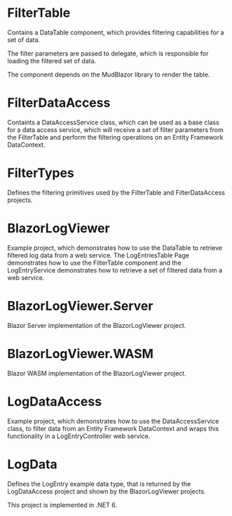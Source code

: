 # FilterTable
Contains a DataTable component, which provides filtering capabilities for a set of data.

The filter parameters are passed to delegate, which is responsible for loading the filtered set of data. 

The component depends on the MudBlazor library to render the table.

# FilterDataAccess
Containts a DataAccessService class, which can be used as a base class for a data access service, which will receive a set of filter parameters from the FilterTable and perform the filtering operations on an Entity Framework DataContext.

# FilterTypes
Defines the filtering primitives used by the FilterTable and FilterDataAccess projects.

# BlazorLogViewer
Example project, which demonstrates how to use the DataTable to retrieve filtered log data from a web service. The LogEntriesTable Page demonstrates how to use the FilterTable component and the LogEntryService demonstrates how to retrieve a set of filtered data from a web service.

# BlazorLogViewer.Server
Blazor Server implementation of the BlazorLogViewer project.

# BlazorLogViewer.WASM
Blazor WASM implementation of the BlazorLogViewer project.

# LogDataAccess
Example project, which demonstrates how to use the DataAccessService class, to filter data from an Entity Framework DataContext and wraps this functionality in a LogEntryController web service.

# LogData
Defines the LogEntry example data type, that is returned by the LogDataAccess project and shown by the BlazorLogViewer projects.

This project is implemented in .NET 6.
